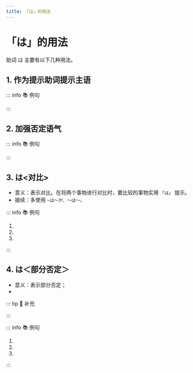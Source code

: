 ```yaml
---
title: 「は」的用法
---
```

            
# 「は」的用法

助词 は 主要有以下几种用法。

## 1. 作为提示助词提示主语

::: info :books: 例句

<grammer-content id='ha-0' sentence="[私/わたし]**は**[教師/きょうし]です" trans='我是教师。' />

:::

## 2. 加强否定语气

::: info :books: 例句

<grammer-content id='ha-1' sentence="[昨日/きのう]のテスト**は**[難/むずか]しくないです。" trans="昨天的测试并不难。" />

:::

## 3. は<对比>

* 意义：表示对比。在将两个事物进行对比时，要比较的事物实用 `「は」` 提示。
* 接续：多使用 `~は〜が、〜は〜。`

::: info :books: 例句

1. <grammer-content id='ha-2' sentence="「[日本史/にほんし]」**は**[難/むずか]しくなかったです**が**、「[翻訳/ほんやく]」**は**[大変/たいへん]でした。" trans='日本历史不是很难，但是翻译就够呛了。' />
2. <grammer-content id='ha-3' sentence="[入学/にゅうがく]**は**[簡単/かんたん]です**が**、[卒業/そつぎょう]**は**難むずかしいです。" trans='入学简单毕业难。' />
3. <grammer-content id='ha-4' sentence="姉あね**は**[医者/いしゃ]です**が**、[兄/あに]**は**[公務員/こうむいん]です。" trans='姐姐是医生，哥哥是公务员。' />

:::

## 4. は＜部分否定＞

* 意义：表示部分否定；
* <grammer-content sentence="接续：表示**统括意义的名词或副词** + は + 否定的谓语形式。" />

::: tip :bookmark: 补充

<grammer-content sentence="诸如 **[毎日/まいにち]、[全員/ぜんいん]、[全部/ぜんぶ]、[毎年/まいとし]、[毎月/まいげつ]** 等此类的词具有统括意义。" />

:::

::: info :books: 例句

1. <grammer-content id='ha-5' sentence="[全部/ぜんぶ]**は**[飲/の]まなくてもいいです。" trans="不用全喝掉。" />
2. <grammer-content id='ha-6' sentence="A: [毎日/まいにち][運動/うんどう]をしますか。" trans="A: 你每天都运动么？" />
   <grammer-content id='ha-7' sentence="B: いいえ、[毎日/まいにち]**は**しません。" trans="B: 不，也不是每天都会运动。" />
3. <grammer-content id='ha-8' sentence="A: [全員/ぜんいん]、[来/く]ましたか。" trans="A: 所有人都来了么？" />
   <grammer-content id='ha-9' sentence="B: いいえ、[全員/ぜんいん]**は**[来/く]ませんでした。" trans="B: 不，只来了一部分。" />

:::

